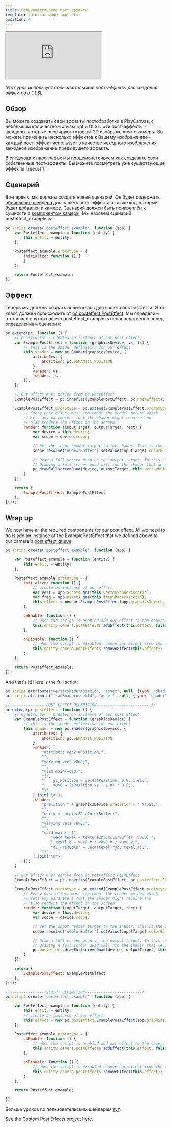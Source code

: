 ```yaml
---
title: Пользовательские пост-эффекты
template: tutorial-page.tmpl.html
position: 4
---
```


<iframe src="https://playcanv.as/p/vQBffMnK" ></iframe>

*Этот урок использует пользовательские пост-эффекты для создания эффектов в GLSL*

## Обзор

Вы можете создавать свои эффекты постобработки в PlayCanvas, с небольшим количеством Javascript и GLSL. Эти пост-эффекты - шейдеры, которые оперируют готовым 2D изображением с камеры. Вы можете применить несколько эффектов к Вашему изображению - каждый пост-эффект использует в качестве исходного изображения выходное изображение предыдущего эффекта.

В следующих параграфах мы продемонстрируем как создавать свои собственные пост-эффекты. Вы можете посмотреть уже существующие эффекты [здесь] [1].

## Сценарий

Во-первых, мы должны создать новый сценарий. Он будет содержать [объявление шейдера][2] для нашего пост-эффекта а также код, который будет добавлен к камере. Сценарий должен быть прикреплён к сущности с [компонентом камеры][3]. Мы назовём сценарий posteffect_example.js: 

```javascript
pc.script.create('posteffect_example', function (app) {
    var Posteffect_example = function (entity) {
        this.entity = entity;
    };

    Posteffect_example.prototype = {
        initialize: function () {
        }
    };

    return Posteffect_example;
});
```

## Эффект

Теперь мы должны создать новый класс для нашего пост-эффекта. Этот класс должен происходить от [pc.posteffect.PostEffect][4]. Мы определим этот класс внутри нашего posteffect_example.js непосредственно перед определением сценария:

```javascript
pc.extend(pc, function () {
    // Constructor - Creates an instance of our post effect
    var ExamplePostEffect = function (graphicsDevice, vs, fs) {
        // this is the shader definition for our effect
        this.shader = new pc.Shader(graphicsDevice, {
            attributes: {
                aPosition: pc.SEMANTIC_POSITION
            },
            vshader: vs,
            fshader: fs
        });
    };

    // Our effect must derive from pc.PostEffect
    ExamplePostEffect = pc.inherits(ExamplePostEffect, pc.PostEffect);

    ExamplePostEffect.prototype = pc.extend(ExamplePostEffect.prototype, {
        // Every post effect must implement the render method which
        // sets any parameters that the shader might require and
        // also renders the effect on the screen
        render: function (inputTarget, outputTarget, rect) {
            var device = this.device;
            var scope = device.scope;

            // Set the input render target to the shader. This is the image rendered from our camera
            scope.resolve("uColorBuffer").setValue(inputTarget.colorBuffer);

            // Draw a full screen quad on the output target. In this case the output target is the screen.
            // Drawing a full screen quad will run the shader that we defined above
            pc.drawFullscreenQuad(device, outputTarget, this.vertexBuffer, this.shader, rect);
        }
    });

    return {
        ExamplePostEffect: ExamplePostEffect
    };
}());
```

## Wrap up

We now have all the required components for our post effect. All we need to do is add an instance of the ExamplePostEffect that we defined above to our camera's [post effect queue][5]:

```javascript
pc.script.create('posteffect_example', function (app) {

    var Posteffect_example = function (entity) {
        this.entity = entity;
    };

    Posteffect_example.prototype = {
        initialize: function () {
            // create an instance of our effect
            var vert = app.assets.get(this.vertexShaderAssetId);
            var frag = app.assets.get(this.fragShaderAssetId);
            this.effect = new pc.ExamplePostEffect(app.graphicsDevice, vert.resource, frag.resource);
        },

        onEnable: function () {
            // when the script is enabled add our effect to the camera's postEffects queue
            this.entity.camera.postEffects.addEffect(this.effect, false);
        },

        onDisable: function () {
            // when the script is disabled remove our effect from the camera's postEffects queue
            this.entity.camera.postEffects.removeEffect(this.effect);
        }
    };

    return Posteffect_example;
});
```

And that's it! Here is the full script:

```javascript
pc.script.attribute("vertexShaderAssetId", "asset", null, {type: "shader", max: 1, displayName: "Vertex Shader"});
pc.script.attribute("fragShaderAssetId", "asset", null, {type: "shader", max: 1, displayName: "Fragment Shader"});

//--------------- POST EFFECT DEFINITION------------------------//
pc.extend(pc.posteffect, function () {
    // Constructor - Creates an instance of our post effect
    var ExamplePostEffect = function (graphicsDevice) {
        // this is the shader definition for our effect
        this.shader = new pc.Shader(graphicsDevice, {
            attributes: {
                aPosition: pc.SEMANTIC_POSITION
            },
            vshader: [
                "attribute vec2 aPosition;",
                "",
                "varying vec2 vUv0;",
                "",
                "void main(void)",
                "{",
                "    gl_Position = vec4(aPosition, 0.0, 1.0);",
                "    vUv0 = (aPosition.xy + 1.0) * 0.5;",
                "}"
            ].join("\n"),
            fshader: [
                "precision " + graphicsDevice.precision + " float;",
                "",
                "uniform sampler2D uColorBuffer;",
                "",
                "varying vec2 vUv0;",
                "",
                "void main() {",
                    "vec4 texel = texture2D(uColorBuffer, vUv0);",
                    " texel.g = vUv0.x * vUv0.x / vUv0.y;",
                    "gl_FragColor = vec4(texel.rgb, texel.a);",
                "}"
            ].join("\n")
        });
    }

    // Our effect must derive from pc.posteffect.PostEffect
    ExamplePostEffect = pc.inherits(ExamplePostEffect, pc.posteffect.PostEffect);

    ExamplePostEffect.prototype = pc.extend(ExamplePostEffect.prototype, {
        // Every post effect must implement the render method which
        // sets any parameters that the shader might require and
        // also renders the effect on the screen
        render: function (inputTarget, outputTarget, rect) {
            var device = this.device;
            var scope = device.scope;

            // Set the input render target to the shader. This is the image rendered from our camera
            scope.resolve("uColorBuffer").setValue(inputTarget.colorBuffer);

            // Draw a full screen quad on the output target. In this case the output target is the screen.
            // Drawing a full screen quad will run the shader that we defined above
            pc.posteffect.drawFullscreenQuad(device, outputTarget, this.vertexBuffer, this.shader, rect);
        }
    });

    return {
        ExamplePostEffect: ExamplePostEffect
    };
}());

//--------------- SCRIPT DEFINITION------------------------//
pc.script.create('posteffect_example', function (app) {

    var Posteffect_example = function (entity) {
        this.entity = entity;
        // create an instance of our effect
        this.effect = new pc.posteffect.ExamplePostEffect(app.graphicsDevice);
    };

    Posteffect_example.prototype = {
        onEnable: function () {
            // when the script is enabled add our effect to the camera's postEffects queue
            this.entity.camera.postEffects.addEffect(this.effect, false);
        },

        onDisable: function () {
            // when the script is disabled remove our effect from the camera's postEffects queue
            this.entity.camera.postEffects.removeEffect(this.effect);
        }
    };

    return Posteffect_example;

});
```

Больше уроков по пользовательским шейдерам [тут][6].

See the [Custom Post Effects project here][7].

[2]: /api/pc.Shader.html
[4]: /api/pc.PostEffect.html
[3]: /user-manual/packs/components/camera
[1]: https://github.com/playcanvas/engine/tree/master/extras/posteffects
[6]: /tutorials/advanced/custom-shaders
[5]: /api/pc.CameraComponent.html#postEffects
[7]: https://playcanvas.com/project/388378/overview/tutorial-custom-post-effect

